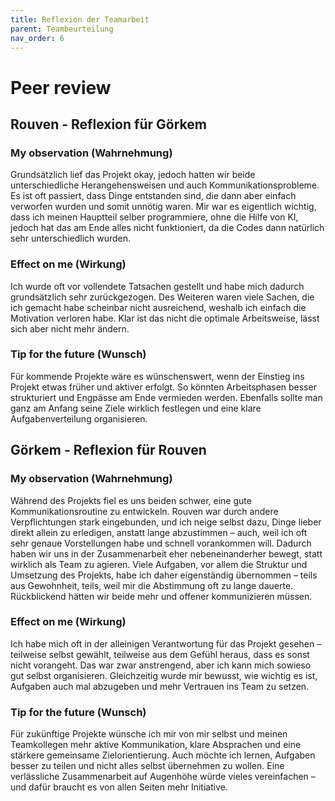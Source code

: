 ```yaml
---
title: Reflexion der Teamarbeit
parent: Teambeurteilung
nav_order: 6
---
```


# Peer review

## Rouven - Reflexion für Görkem

### My observation (Wahrnehmung)

Grundsätzlich lief das Projekt okay, jedoch hatten wir beide unterschiedliche Herangehensweisen und auch Kommunikationsprobleme. 
Es ist oft passiert, dass Dinge entstanden sind, die dann aber einfach verworfen wurden und somit unnötig waren. Mir war es eigentlich wichtig, dass ich meinen Hauptteil selber programmiere, ohne die Hilfe von KI, jedoch hat das am Ende alles nicht funktioniert, da die Codes dann natürlich sehr unterschiedlich wurden. 

### Effect on me (Wirkung)

Ich wurde oft vor vollendete Tatsachen gestellt und habe mich dadurch grundsätzlich sehr zurückgezogen. Des Weiteren waren viele Sachen, die ich gemacht habe scheinbar nicht ausreichend, weshalb ich einfach die Motivation verloren habe. Klar ist das nicht die optimale Arbeitsweise, lässt sich aber nicht mehr ändern. 

### Tip for the future (Wunsch)

Für kommende Projekte wäre es wünschenswert, wenn der Einstieg ins Projekt etwas früher und aktiver erfolgt. So könnten Arbeitsphasen besser strukturiert und Engpässe am Ende vermieden werden. Ebenfalls sollte man ganz am Anfang seine Ziele wirklich festlegen und eine klare Aufgabenverteilung organisieren. 

## Görkem - Reflexion für Rouven

### My observation (Wahrnehmung)

Während des Projekts fiel es uns beiden schwer, eine gute Kommunikationsroutine zu entwickeln. Rouven war durch andere Verpflichtungen stark eingebunden, und ich neige selbst dazu, Dinge lieber direkt allein zu erledigen, anstatt lange abzustimmen – auch, weil ich oft sehr genaue Vorstellungen habe und schnell vorankommen will. Dadurch haben wir uns in der Zusammenarbeit eher nebeneinanderher bewegt, statt wirklich als Team zu agieren. Viele Aufgaben, vor allem die Struktur und Umsetzung des Projekts, habe ich daher eigenständig übernommen – teils aus Gewohnheit, teils, weil mir die Abstimmung oft zu lange dauerte. Rückblickend hätten wir beide mehr und offener kommunizieren müssen.

### Effect on me (Wirkung)

Ich habe mich oft in der alleinigen Verantwortung für das Projekt gesehen – teilweise selbst gewählt, teilweise aus dem Gefühl heraus, dass es sonst nicht vorangeht. Das war zwar anstrengend, aber ich kann mich sowieso gut selbst organisieren. Gleichzeitig wurde mir bewusst, wie wichtig es ist, Aufgaben auch mal abzugeben und mehr Vertrauen ins Team zu setzen.

### Tip for the future (Wunsch)

Für zukünftige Projekte wünsche ich mir von mir selbst und meinen Teamkollegen mehr aktive Kommunikation, klare Absprachen und eine stärkere gemeinsame Zielorientierung. Auch möchte ich lernen, Aufgaben besser zu teilen und nicht alles selbst übernehmen zu wollen. Eine verlässliche Zusammenarbeit auf Augenhöhe würde vieles vereinfachen – und dafür braucht es von allen Seiten mehr Initiative.
